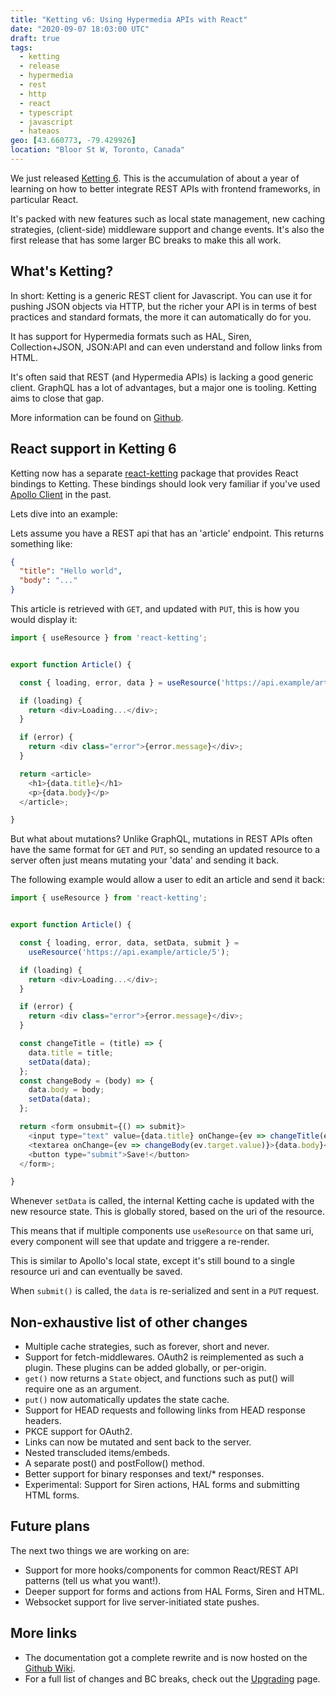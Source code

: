 ```yaml
---
title: "Ketting v6: Using Hypermedia APIs with React"
date: "2020-09-07 18:03:00 UTC"
draft: true
tags:
  - ketting
  - release
  - hypermedia
  - rest
  - http
  - react
  - typescript
  - javascript
  - hateaos
geo: [43.660773, -79.429926]
location: "Bloor St W, Toronto, Canada"
---
```


We just released [Ketting 6][1]. This is the accumulation of about a year
of learning on how to better integrate REST APIs with frontend frameworks,
in particular React.

It's packed with new features such as local state management, new caching
strategies, (client-side) middleware support and change events. It's also
the first release that has some larger BC breaks to make this all work.

What's Ketting?
---------------

In short: Ketting is a generic REST client for Javascript. You can use it
for pushing JSON objects via HTTP, but the richer your API is in terms of
best practices and standard formats, the more it can automatically do for
you.

It has support for Hypermedia formats such as HAL, Siren, Collection+JSON,
JSON:API and can even understand and follow links from HTML.

It's often said that REST (and Hypermedia APIs) is lacking a good generic
client. GraphQL has a lot of advantages, but a major one is tooling.
Ketting aims to close that gap.

More information can be found on [Github][1].


React support in Ketting 6
--------------------------

Ketting now has a separate [react-ketting][2] package that provides React
bindings to Ketting. These bindings should look very familiar if you've
used [Apollo Client][3] in the past.

Lets dive into an example:

Lets assume you have a REST api that has an 'article' endpoint. This returns
something like:

```json
{
  "title": "Hello world",
  "body": "..."
}
```

This article is retrieved with `GET`, and updated with `PUT`, this is how
you would display it:

```javascript
import { useResource } from 'react-ketting';


export function Article() {

  const { loading, error, data } = useResource('https://api.example/article/5');

  if (loading) {
    return <div>Loading...</div>;
  }

  if (error) {
    return <div class="error">{error.message}</div>;
  }

  return <article>
    <h1>{data.title}</h1>
    <p>{data.body}</p>
  </article>;

}
```

But what about mutations? Unlike GraphQL, mutations in REST APIs often have
the same format for `GET` and `PUT`, so sending an updated resource to a
server often just means mutating your 'data' and sending it back.

The following example would allow a user to edit an article and send it back:

```javascript
import { useResource } from 'react-ketting';


export function Article() {

  const { loading, error, data, setData, submit } = 
    useResource('https://api.example/article/5');

  if (loading) {
    return <div>Loading...</div>;
  }

  if (error) {
    return <div class="error">{error.message}</div>;
  }

  const changeTitle = (title) => {
    data.title = title;
    setData(data);
  };
  const changeBody = (body) => {
    data.body = body;
    setData(data);
  };

  return <form onsubmit={() => submit}>
    <input type="text" value={data.title} onChange={ev => changeTitle(ev.target.value)  />
    <textarea onChange={ev => changeBody(ev.target.value)}>{data.body}</textarea>
    <button type="submit">Save!</button>
  </form>;

}
```

Whenever `setData` is called, the internal Ketting cache is updated with the new
resource state. This is globally stored, based on the uri of the resource.

This means that if multiple components use `useResource` on that same uri,
every component will see that update and triggere a re-render.

This is similar to Apollo's local state, except it's still bound to a single
resource uri and can eventually be saved.

When `submit()` is called, the `data` is re-serialized and sent in a `PUT`
request.

Non-exhaustive list of other changes
------------------------------------

* Multiple cache strategies, such as forever, short and never.
* Support for fetch-middlewares. OAuth2 is reimplemented as such a plugin.
  These plugins can be added globally, or per-origin.
* `get()` now returns a `State` object, and functions such as put() will require
  one as an argument.
* `put()` now automatically updates the state cache.
* Support for HEAD requests and following links from HEAD response headers.
* PKCE support for OAuth2.
* Links can now be mutated and sent back to the server.
* Nested transcluded items/embeds.
* A separate post() and postFollow() method.
* Better support for binary responses and text/* responses.
* Experimental: Support for Siren actions, HAL forms and submitting HTML forms.

Future plans
------------

The next two things we are working on are:

* Support for more hooks/components for common React/REST API patterns
  (tell us what you want!).
* Deeper support for forms and actions from HAL Forms, Siren and HTML.
* Websocket support for live server-initiated state pushes.

More links
----------

* The documentation got a complete rewrite and is now hosted on the
  [Github Wiki][5].
* For a full list of changes and BC breaks, check out the [Upgrading][4] page.


[1]: https://github.com/badgateway/ketting/
[2]: https://github.com/badgateway/react-ketting
[3]: https://www.apollographql.com/docs/react/
[4]: https://github.com/badgateway/ketting/wiki/Upgrading
[5]: https://github.com/badgateway/ketting/wiki
